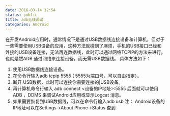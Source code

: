 ```yaml
---
date: 2016-03-14 12:54
status: public
title: adb无线调试
categories: Android
---
```


在开发Android应用时，通常情况下是通过USB数据线连接设备和计算机，但对于一些需要使用USB设备的应用，这种方法就碰到了麻烦，手机的USB接口已经和外接的USB设备连接，无法再连数据线，此时可以通过网络TCPIP的方法来进行。也就是然ADB 通过网络来连接设备，而无需USB数据线。
具体方法如下：
1. 使用USB数据线连接设备。
2. 在命令行输入adb tcpip 5555 ( 5555为端口号，可以自由指定）。
3. 断开 USB数据，此时可以连接你需要连接的|USB设备。
4. 再计算机命令行输入 adb connect <设备的IP地址>:5555
后面就可以使用ADB ，DDMS 来调试Android应用或显示Logcat 消息。
5. 如果需要恢复到USB数据线，可以在命令行输入adb usb
注： Android设备的IP地址可以在Settings->About Phone->Status 查到